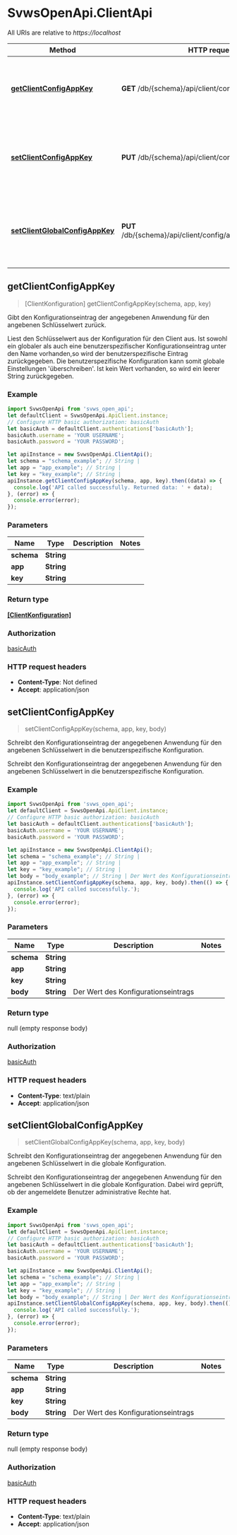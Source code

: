 # SvwsOpenApi.ClientApi

All URIs are relative to *https://localhost*

Method | HTTP request | Description
------------- | ------------- | -------------
[**getClientConfigAppKey**](ClientApi.md#getClientConfigAppKey) | **GET** /db/{schema}/api/client/config/app/{app}/{key} | Gibt den Konfigurationseintrag der angegebenen Anwendung für den angebenen Schlüsselwert zurück.
[**setClientConfigAppKey**](ClientApi.md#setClientConfigAppKey) | **PUT** /db/{schema}/api/client/config/app/{app}/{key} | Schreibt den Konfigurationseintrag der angegebenen Anwendung für den angebenen Schlüsselwert in die benutzerspezifische Konfiguration.
[**setClientGlobalConfigAppKey**](ClientApi.md#setClientGlobalConfigAppKey) | **PUT** /db/{schema}/api/client/config/app_global/{app}/{key} | Schreibt den Konfigurationseintrag der angegebenen Anwendung für den angebenen Schlüsselwert in die globale Konfiguration.



## getClientConfigAppKey

> [ClientKonfiguration] getClientConfigAppKey(schema, app, key)

Gibt den Konfigurationseintrag der angegebenen Anwendung für den angebenen Schlüsselwert zurück.

Liest den Schlüsselwert aus der Konfiguration für den Client aus. Ist sowohl ein globaler als auch eine benutzerspezifischer Konfigurationseintrag unter den Name vorhanden,so wird der benutzerspezifische Eintrag zurückgegeben. Die benutzerspezifische Konfiguration kann somit globale Einstellungen &#39;überschreiben&#39;. Ist kein Wert vorhanden, so wird ein leerer String zurückgegeben.

### Example

```javascript
import SvwsOpenApi from 'svws_open_api';
let defaultClient = SvwsOpenApi.ApiClient.instance;
// Configure HTTP basic authorization: basicAuth
let basicAuth = defaultClient.authentications['basicAuth'];
basicAuth.username = 'YOUR USERNAME';
basicAuth.password = 'YOUR PASSWORD';

let apiInstance = new SvwsOpenApi.ClientApi();
let schema = "schema_example"; // String | 
let app = "app_example"; // String | 
let key = "key_example"; // String | 
apiInstance.getClientConfigAppKey(schema, app, key).then((data) => {
  console.log('API called successfully. Returned data: ' + data);
}, (error) => {
  console.error(error);
});

```

### Parameters


Name | Type | Description  | Notes
------------- | ------------- | ------------- | -------------
 **schema** | **String**|  | 
 **app** | **String**|  | 
 **key** | **String**|  | 

### Return type

[**[ClientKonfiguration]**](ClientKonfiguration.md)

### Authorization

[basicAuth](../README.md#basicAuth)

### HTTP request headers

- **Content-Type**: Not defined
- **Accept**: application/json


## setClientConfigAppKey

> setClientConfigAppKey(schema, app, key, body)

Schreibt den Konfigurationseintrag der angegebenen Anwendung für den angebenen Schlüsselwert in die benutzerspezifische Konfiguration.

Schreibt den Konfigurationseintrag der angegebenen Anwendung für den angebenen Schlüsselwert in die benutzerspezifische Konfiguration. 

### Example

```javascript
import SvwsOpenApi from 'svws_open_api';
let defaultClient = SvwsOpenApi.ApiClient.instance;
// Configure HTTP basic authorization: basicAuth
let basicAuth = defaultClient.authentications['basicAuth'];
basicAuth.username = 'YOUR USERNAME';
basicAuth.password = 'YOUR PASSWORD';

let apiInstance = new SvwsOpenApi.ClientApi();
let schema = "schema_example"; // String | 
let app = "app_example"; // String | 
let key = "key_example"; // String | 
let body = "body_example"; // String | Der Wert des Konfigurationseintrags
apiInstance.setClientConfigAppKey(schema, app, key, body).then(() => {
  console.log('API called successfully.');
}, (error) => {
  console.error(error);
});

```

### Parameters


Name | Type | Description  | Notes
------------- | ------------- | ------------- | -------------
 **schema** | **String**|  | 
 **app** | **String**|  | 
 **key** | **String**|  | 
 **body** | **String**| Der Wert des Konfigurationseintrags | 

### Return type

null (empty response body)

### Authorization

[basicAuth](../README.md#basicAuth)

### HTTP request headers

- **Content-Type**: text/plain
- **Accept**: application/json


## setClientGlobalConfigAppKey

> setClientGlobalConfigAppKey(schema, app, key, body)

Schreibt den Konfigurationseintrag der angegebenen Anwendung für den angebenen Schlüsselwert in die globale Konfiguration.

Schreibt den Konfigurationseintrag der angegebenen Anwendung für den angebenen Schlüsselwert in die globale Konfiguration. Dabei wird geprüft, ob der angemeldete Benutzer administrative Rechte hat.

### Example

```javascript
import SvwsOpenApi from 'svws_open_api';
let defaultClient = SvwsOpenApi.ApiClient.instance;
// Configure HTTP basic authorization: basicAuth
let basicAuth = defaultClient.authentications['basicAuth'];
basicAuth.username = 'YOUR USERNAME';
basicAuth.password = 'YOUR PASSWORD';

let apiInstance = new SvwsOpenApi.ClientApi();
let schema = "schema_example"; // String | 
let app = "app_example"; // String | 
let key = "key_example"; // String | 
let body = "body_example"; // String | Der Wert des Konfigurationseintrags
apiInstance.setClientGlobalConfigAppKey(schema, app, key, body).then(() => {
  console.log('API called successfully.');
}, (error) => {
  console.error(error);
});

```

### Parameters


Name | Type | Description  | Notes
------------- | ------------- | ------------- | -------------
 **schema** | **String**|  | 
 **app** | **String**|  | 
 **key** | **String**|  | 
 **body** | **String**| Der Wert des Konfigurationseintrags | 

### Return type

null (empty response body)

### Authorization

[basicAuth](../README.md#basicAuth)

### HTTP request headers

- **Content-Type**: text/plain
- **Accept**: application/json

